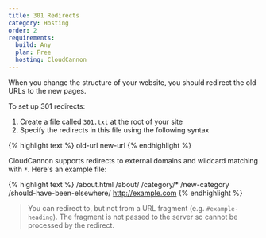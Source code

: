 ```yaml
---
title: 301 Redirects
category: Hosting
order: 2
requirements:
  build: Any
  plan: Free
  hosting: CloudCannon
---
```


When you change the structure of your website, you should redirect the old URLs to the new pages.

To set up 301 redirects:

1. Create a file called `301.txt` at the root of your site
2. Specify the redirects in this file using the following syntax

{% highlight text %}
old-url new-url
{% endhighlight %}

CloudCannon supports redirects to external domains and wildcard matching with `*`. Here's an example file:

{% highlight text %}
/about.html /about/
/category/* /new-category
/should-have-been-elsewhere/ http://example.com
{% endhighlight %}

> You can redirect to, but not from a URL fragment (e.g. `#example-heading`). The fragment is not passed to the server so cannot be processed by the redirect.
